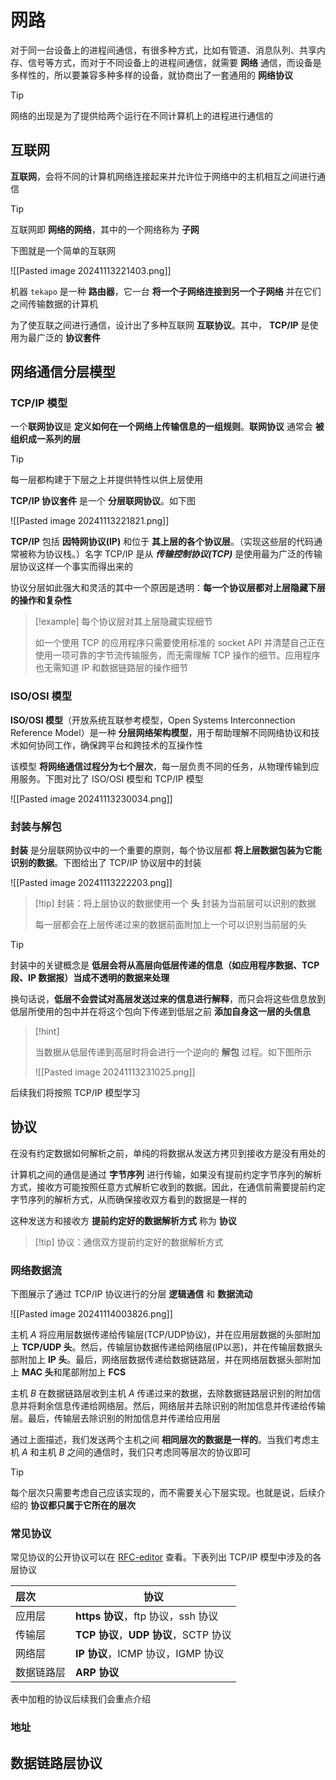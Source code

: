 # 网路

对于同⼀台设备上的进程间通信，有很多种⽅式，⽐如有管道、消息队列、共享内存、信号等⽅式，⽽对于不同设备上的进程间通信，就需要 **⽹络** 通信，⽽设备是多样性的，所以要兼容多种多样的设备，就协商出了⼀套通⽤的 **⽹络协议**

> [!tip]
> 
> 网络的出现是为了提供给两个运行在不同计算机上的进程进行通信的
> 

## 互联网

**互联网**，会将不同的计算机网络连接起来并允许位于网络中的主机相互之间进行通信

> [!tip]
>互联网即 **网络的网络**，其中的一个网络称为 **子网**

下图就是一个简单的互联网

![[Pasted image 20241113221403.png]]


机器 `tekapo` 是一种 **路由器**，它一台 **将一个子网络连接到另一个子网络** 并在它们之间传输数据的计算机

为了使互联之间进行通信，设计出了多种互联网 **互联协议**。其中， **TCP/IP** 是使用为最广泛的 **协议套件** 

## 网络通信分层模型

### TCP/IP 模型

一个**联网协议**是 **定义如何在一个网络上传输信息的一组规则**。**联网协议** 通常会 **被组织成一系列的层**

> [!tip]
> 
> 每一层都构建于下层之上并提供特性以供上层使用
> 

**TCP/IP 协议套件** 是一个 **分层联网协议**。如下图

![[Pasted image 20241113221821.png]]

**TCP/IP** 包括 **因特网协议(IP)** 和位于 **其上层的各个协议层**。（实现这些层的代码通常被称为协议栈。）名字 TCP/IP 是从 **_传输控制协议(TCP)_** 是使用最为广泛的传输层协议这样一个事实而得出来的

协议分层如此强大和灵活的其中一个原因是透明：**每一个协议层都对上层隐藏下层的操作和复杂性**

> [!example] 每个协议层对其上层隐藏实现细节
> 
> 如一个使用 TCP 的应用程序只需要使用标准的 socket API 并清楚自己正在使用一项可靠的字节流传输服务，而无需理解 TCP 操作的细节。应用程序也无需知道 IP 和数据链路层的操作细节
> 

### ISO/OSI 模型

**ISO/OSI 模型**（开放系统互联参考模型，Open Systems Interconnection Reference Model）是一种 **分层网络架构模型**，用于帮助理解不同网络协议和技术如何协同工作，确保跨平台和跨技术的互操作性

该模型 **将网络通信过程分为七个层次**，每一层负责不同的任务，从物理传输到应用服务。下图对比了 ISO/OSI 模型和 TCP/IP 模型

![[Pasted image 20241113230034.png]]

### 封装与解包

**封装** 是分层联网协议中的一个重要的原则，每个协议层都 **将上层数据包装为它能识别的数据**。下图给出了 TCP/IP 协议层中的封装

![[Pasted image 20241113222203.png]]

> [!tip] 封装：将上层协议的数据使用一个 **头** 封装为当前层可以识别的数据
> 
> 每一层都会在上层传递过来的数据前面附加上一个可以识别当前层的头
> 

> [!tip]
> 封装中的关键概念是 **低层会将从高层向低层传递的信息（如应用程序数据、TCP 段、IP 数据报）当成不透明的数据来处理**

换句话说，**低层不会尝试对高层发送过来的信息进行解释**，而只会将这些信息放到低层所使用的包中并在将这个包向下传递到低层之前 **添加自身这一层的头信息**

> [!hint] 
> 
>当数据从低层传递到高层时将会进行一个逆向的 **解包** 过程。如下图所示
>
> ![[Pasted image 20241113231025.png]]
>

后续我们将按照 TCP/IP 模型学习

## 协议

在没有约定数据如何解析之前，单纯的将数据从发送方拷贝到接收方是没有用处的

计算机之间的通信是通过 **字节序列** 进行传输，如果没有提前约定字节序列的解析方式，接收方可能按照任意方式解析它收到的数据。因此，在通信前需要提前约定字节序列的解析方式，从而确保接收双方看到的数据是一样的

这种发送方和接收方 **提前约定好的数据解析方式** 称为 **协议**

> [!tip] 协议：通信双方提前约定好的数据解析方式

### 网络数据流

下图展示了通过 TCP/IP 协议进行的分层 **逻辑通信** 和 **数据流动**

![[Pasted image 20241114003826.png]]

主机 $A$ 将应用层数据传递给传输层(TCP/UDP协议)，并在应用层数据的头部附加上 **TCP/UDP 头**。然后，传输层协数据传递给网络层(IP以恶)，并在传输层数据头部附加上 **IP 头**。最后，网络层数据传递给数据链路层，并在网络层数据头部附加上 **MAC 头**和尾部附加上 **FCS**

主机 $B$ 在数据链路层收到主机 $A$ 传递过来的数据，去除数据链路层识别的附加信息并将剩余信息传递给网络层。然后，网络层并去除识别的附加信息并传递给传输层。最后，传输层去除识别的附加信息并传递给应用层

通过上面描述，我们发送两个主机之间 **相同层次的数据是一样的**。当我们考虑主机 $A$ 和主机 $B$ 之间的通信时，我们只考虑同等层次的协议即可

> [!tip] 
> 
> 每个层次只需要考虑自己应该实现的，而不需要关心下层实现。也就是说，后续介绍的 **协议都只属于它所在的层次**
> 

### 常见协议

常见协议的公开协议可以在 [RFC-editor](https://www.rfc-editor.org/) 查看。下表列出 TCP/IP 模型中涉及的各层协议

| 层次    | 协议                            |
| :---- | ----------------------------- |
| 应用层   | **https 协议**，ftp 协议，ssh 协议    |
| 传输层   | **TCP 协议**，**UDP 协议**，SCTP 协议 |
| 网络层   | **IP 协议**，ICMP 协议，IGMP 协议     |
| 数据链路层 | **ARP 协议**                    |

表中加粗的协议后续我们会重点介绍

### 地址




## 数据链路层协议














